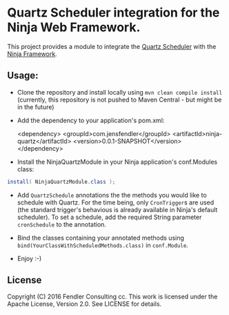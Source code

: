 Quartz Scheduler integration for the Ninja Web Framework.
=========================================================
This project provides a module to integrate the [Quartz Scheduler](https://quartz-scheduler.org/) with the [Ninja Framework](https://github.com/ninjaframework/ninja).


## Usage:

- Clone the repository and install locally using `mvn clean compile install` (currently, this repository is not pushed to Maven Central - but might be in the future) 

- Add the dependency to your application's pom.xml:

    &lt;dependency&gt;
        &lt;groupId&gt;com.jensfendler&lt;/groupId&gt;
        &lt;artifactId&gt;ninja-quartz&lt;/artifactId&gt;
        &lt;version&gt;0.0.1-SNAPSHOT&lt;/version&gt;
    &lt;/dependency&gt;

- Install the NinjaQuartzModule in your Ninja application's conf.Modules class:

```java
install( NinjaQuartzModule.class );
```

- Add `QuartzSchedule` annotations the the methods you would like to schedule with Quartz. 
  For the time being, only `CronTrigger`s are used (the standard trigger's behavious is already available in Ninja's default scheduler).
  To set a schedule, add the required String parameter `cronSchedule` to the annotation.

- Bind the classes containing your annotated methods using `bind(YourClassWithScheduledMethods.class)` in `conf.Module`.

- Enjoy :-)


## License

Copyright (C) 2016 Fendler Consulting cc.
This work is licensed under the Apache License, Version 2.0. See LICENSE for details.
